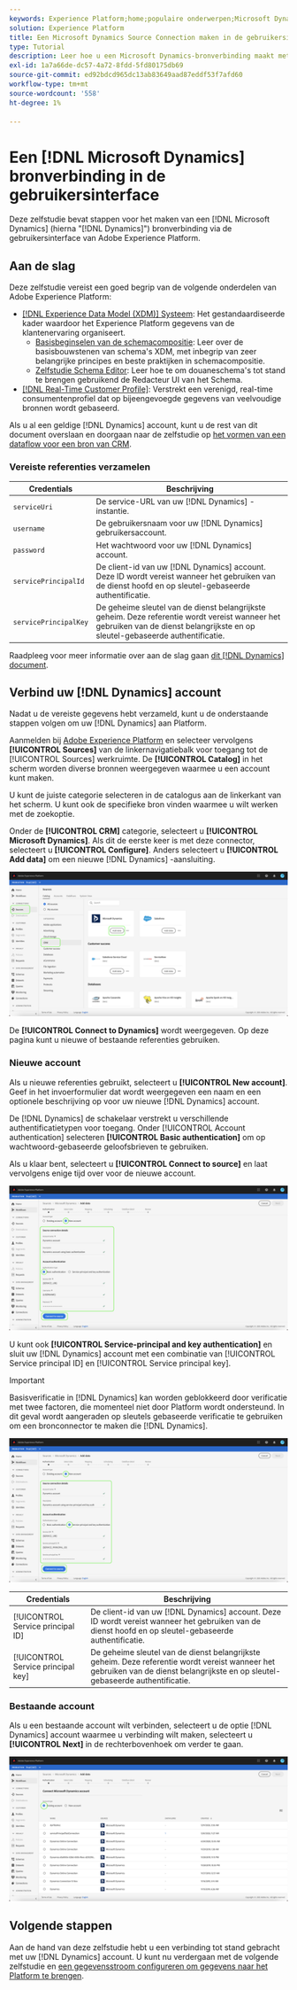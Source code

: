 ```yaml
---
keywords: Experience Platform;home;populaire onderwerpen;Microsoft Dynamics;microsoft dynamics;Dynamics;dynamiek
solution: Experience Platform
title: Een Microsoft Dynamics Source Connection maken in de gebruikersinterface
type: Tutorial
description: Leer hoe u een Microsoft Dynamics-bronverbinding maakt met de gebruikersinterface van Adobe Experience Platform.
exl-id: 1a7a66de-dc57-4a72-8fdd-5fd80175db69
source-git-commit: ed92bdcd965dc13ab83649aad87eddf53f7afd60
workflow-type: tm+mt
source-wordcount: '558'
ht-degree: 1%

---
```


# Een [!DNL Microsoft Dynamics] bronverbinding in de gebruikersinterface

Deze zelfstudie bevat stappen voor het maken van een [!DNL Microsoft Dynamics] (hierna &quot;[!DNL Dynamics]&quot;) bronverbinding via de gebruikersinterface van Adobe Experience Platform.

## Aan de slag

Deze zelfstudie vereist een goed begrip van de volgende onderdelen van Adobe Experience Platform:

* [[!DNL Experience Data Model (XDM)] Systeem](../../../../../xdm/home.md): Het gestandaardiseerde kader waardoor het Experience Platform gegevens van de klantenervaring organiseert.
   * [Basisbeginselen van de schemacompositie](../../../../../xdm/schema/composition.md): Leer over de basisbouwstenen van schema&#39;s XDM, met inbegrip van zeer belangrijke principes en beste praktijken in schemacompositie.
   * [Zelfstudie Schema Editor](../../../../../xdm/tutorials/create-schema-ui.md): Leer hoe te om douaneschema&#39;s tot stand te brengen gebruikend de Redacteur UI van het Schema.
* [[!DNL Real-Time Customer Profile]](../../../../../profile/home.md): Verstrekt een verenigd, real-time consumentenprofiel dat op bijeengevoegde gegevens van veelvoudige bronnen wordt gebaseerd.

Als u al een geldige [!DNL Dynamics] account, kunt u de rest van dit document overslaan en doorgaan naar de zelfstudie op [het vormen van een dataflow voor een bron van CRM](../../dataflow/crm.md).

### Vereiste referenties verzamelen

| Credentials | Beschrijving |
| ---------- | ----------- |
| `serviceUri` | De service-URL van uw [!DNL Dynamics] -instantie. |
| `username` | De gebruikersnaam voor uw [!DNL Dynamics] gebruikersaccount. |
| `password` | Het wachtwoord voor uw [!DNL Dynamics] account. |
| `servicePrincipalId` | De client-id van uw [!DNL Dynamics] account. Deze ID wordt vereist wanneer het gebruiken van de dienst hoofd en op sleutel-gebaseerde authentificatie. |
| `servicePrincipalKey` | De geheime sleutel van de dienst belangrijkste geheim. Deze referentie wordt vereist wanneer het gebruiken van de dienst belangrijkste en op sleutel-gebaseerde authentificatie. |

Raadpleeg voor meer informatie over aan de slag gaan [dit [!DNL Dynamics] document](https://docs.microsoft.com/en-us/powerapps/developer/common-data-service/authenticate-oauth).

## Verbind uw [!DNL Dynamics] account

Nadat u de vereiste gegevens hebt verzameld, kunt u de onderstaande stappen volgen om uw [!DNL Dynamics] aan Platform.

Aanmelden bij [Adobe Experience Platform](https://platform.adobe.com) en selecteer vervolgens **[!UICONTROL Sources]** van de linkernavigatiebalk voor toegang tot de [!UICONTROL Sources] werkruimte. De **[!UICONTROL Catalog]** in het scherm worden diverse bronnen weergegeven waarmee u een account kunt maken.

U kunt de juiste categorie selecteren in de catalogus aan de linkerkant van het scherm. U kunt ook de specifieke bron vinden waarmee u wilt werken met de zoekoptie.

Onder de **[!UICONTROL CRM]** categorie, selecteert u **[!UICONTROL Microsoft Dynamics]**. Als dit de eerste keer is met deze connector, selecteert u **[!UICONTROL Configure]**. Anders selecteert u **[!UICONTROL Add data]** om een nieuwe [!DNL Dynamics] -aansluiting.

![catalogus](../../../../images/tutorials/create/ms-dynamics/catalog.png)

De **[!UICONTROL Connect to Dynamics]** wordt weergegeven. Op deze pagina kunt u nieuwe of bestaande referenties gebruiken.

### Nieuwe account

Als u nieuwe referenties gebruikt, selecteert u **[!UICONTROL New account]**. Geef in het invoerformulier dat wordt weergegeven een naam en een optionele beschrijving op voor uw nieuwe [!DNL Dynamics] account.

De [!DNL Dynamics] de schakelaar verstrekt u verschillende authentificatietypen voor toegang. Onder [!UICONTROL Account authentication] selecteren **[!UICONTROL Basic authentication]** om op wachtwoord-gebaseerde geloofsbrieven te gebruiken.

Als u klaar bent, selecteert u **[!UICONTROL Connect to source]** en laat vervolgens enige tijd over voor de nieuwe account.

![basisverificatie](../../../../images/tutorials/create/ms-dynamics/basic-auth.png)

U kunt ook **[!UICONTROL Service-principal and key authentication]** en sluit uw [!DNL Dynamics] account met een combinatie van [!UICONTROL Service principal ID] en [!UICONTROL Service principal key].

>[!IMPORTANT]
>
> Basisverificatie in [!DNL Dynamics] kan worden geblokkeerd door verificatie met twee factoren, die momenteel niet door Platform wordt ondersteund. In dit geval wordt aangeraden op sleutels gebaseerde verificatie te gebruiken om een bronconnector te maken die [!DNL Dynamics].

![op sleutels gebaseerde verificatie](../../../../images/tutorials/create/ms-dynamics/key-based-auth.png)

| Credentials | Beschrijving |
| ---------- | ----------- |
| [!UICONTROL Service principal ID] | De client-id van uw [!DNL Dynamics] account. Deze ID wordt vereist wanneer het gebruiken van de dienst hoofd en op sleutel-gebaseerde authentificatie. |
| [!UICONTROL Service principal key] | De geheime sleutel van de dienst belangrijkste geheim. Deze referentie wordt vereist wanneer het gebruiken van de dienst belangrijkste en op sleutel-gebaseerde authentificatie. |

### Bestaande account

Als u een bestaande account wilt verbinden, selecteert u de optie [!DNL Dynamics] account waarmee u verbinding wilt maken, selecteert u **[!UICONTROL Next]** in de rechterbovenhoek om verder te gaan.

![bestaand](../../../../images/tutorials/create/ms-dynamics/existing.png)

## Volgende stappen

Aan de hand van deze zelfstudie hebt u een verbinding tot stand gebracht met uw [!DNL Dynamics] account. U kunt nu verdergaan met de volgende zelfstudie en [een gegevensstroom configureren om gegevens naar het Platform te brengen](../../dataflow/crm.md).
